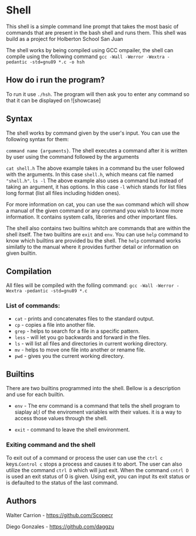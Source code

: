 # Shell
This shell is a simple command line prompt that takes the most basic of commands that are present
in the bash shell and runs them. This shell was build as a project for Holberton School San Juan

The shell works by being compiled using GCC ompailer, the shell can compile using the following command
`gcc -Wall -Werror -Wextra -pedantic -std=gnu89 *.c -o hsh`

## How do i run the program?
To run it use `./hsh`. The program will then ask you to enter any command so that it can be displayed on
![showcase] 
## Syntax
The shell works by command given by the user's input. You can use the following syntax for them:

`command name {arguments}`.
The shell executes a command after it is written by user using the command followed by the arguments

`cat shell.h` The above example takes in a command bu the user followed with the arguments.
In this case `shell.h`, which means cat file named `"shell.h"`.
`ls -l` The above example also uses a command but instead of taking an argument, it has options. In this
case `-l` which stands for list files long format (list all files including hidden ones).

For more information on cat, you can use the `man` command which will show a manual of the given command
or any command you wish to know more information. It contains system calls, libreries and other important files.

The shell also contains two builtins whitch are commands that are within the shell itself. The two builtins are `exit`
and `env`. You can use `help` command to know which builtins are provided bu the shell. The `help` command works similatly
to the manual where it provides further detail or information on given builtin.

## Compilation
All files will be compiled with the folling command: `gcc -Wall -Werror -Wextra -pedantic -std=gnu89 *.c`

### List of commands:
 
- `cat` - prints and concatenates files to the standard output.
- `cp` - copies a file into another file.
- `grep` - helps to search for a file in a specific pattern.
- `less` - will let you go backwards and forward in the files.
- `ls` - will list all files and directories in current working directory.
- `mv` - helps to move one file into another or rename file.
- `pwd` - gives you the current working directory.

 ## Builtins
 There are two builtins programmed into the shell. Bellow is a description and use for each builtin.
 - `env` - The env command is a command that tells the shell program to siaplay al;l of the enviroment
			variables with their values. it is a way to access those values through the shell.
 
 - `exit` - command to leave the shell environment.

### Exiting command and the shell
To exit out of a command or process the user can use the `ctrl c` keys.`Control c` stops a process
and causes it to abort. The user can also utilize the command `ctrl D` which will just exit.
When the command `cntrl D` is used an exit status of 0 is given. Using exit, you can input its exit
status or is defaulted to the status of the last command. 

## Authors
Walter Carrion - https://github.com/Scopecr

Diego Gonzales - https://github.com/daggzu

